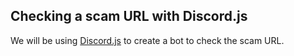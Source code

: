 ## Checking a scam URL with Discord.js
We will be using [Discord.js](https://discord.js.org/) to create a bot to check the scam URL.

<DiscordMessages>
	<DiscordMessage profile="bot">
		<template #interactions>
			<DiscordInteraction profile="user" :command="true">check</DiscordInteraction>
		</template>
		<DiscordEmbed
            border-color="#5865f2"
            embed-title="Result"
            image="/scam.jpeg"
        >
            				<template #fields>
					<DiscordEmbedFields>
						<DiscordEmbedField field-title="Scam">
							false
						</DiscordEmbedField>
                        <DiscordEmbedField field-title="Type">
							DiscordRelated
						</DiscordEmbedField>
					</DiscordEmbedFields>
				</template>
        </DiscordEmbed>
	</DiscordMessage>
</DiscordMessages>